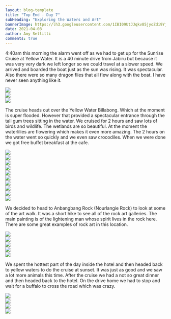 ```yaml
---
layout: blog-template
title: "Top End - Day 7"
subHeading: "Exploring the Waters and Art"
bannerImage: https://lh3.googleusercontent.com/1IBI09UtJJqkv85jyoZdi9YjF4F_hloAsIKIt1npa9jEDh6NbXKCIG714a6YkjkAIdkD1Pmhv8Yq_Xkdm70w_KbtNPszXMJmMz-ewfRp_e672Xbctb-zCXSivFKhGJhbcQC1SeCfmLA=w2400
date: 2021-04-08
author: Amy Sellitti
comments: true
---
```


4:40am this morning the alarm went off as we had to get up for the Sunrise Cruise at Yellow Water. It is a 40 minute drive from Jabiru but because it was very very dark we left longer so we could travel at a slower speed. We arrived and boarded the boat just as the sun was rising. It was spectacular. Also there were so many dragon flies that all flew along with the boat. I have never seen anything like it. 

<div class="center-image"><img src="https://lh3.googleusercontent.com/N4PhpKiSCRJQLpi-q108xXzGKDaCJIGm2HI9fEuHOi_GC0O1NPebbkPSSULgTobFE9f0zGeInGUoB_gRTJzXqu3PwaV2Mpk-R2sMFSmlCR4qxelcrT9LtQWy6CI3oFdI-xL3YN4hJdM=w2400" /></div>
<div class="center-image"><img src="https://lh3.googleusercontent.com/1IBI09UtJJqkv85jyoZdi9YjF4F_hloAsIKIt1npa9jEDh6NbXKCIG714a6YkjkAIdkD1Pmhv8Yq_Xkdm70w_KbtNPszXMJmMz-ewfRp_e672Xbctb-zCXSivFKhGJhbcQC1SeCfmLA=w2400" /></div>
<div class="center-image"><img src="https://lh3.googleusercontent.com/J2hSs7Qh6Jl17XD-VV6FyQIWr5mDbHYtjr_8TonR0xckd9DtpBeec1mfGdQOTVtVWJRuPXvnFPj5zK2QrD1RB2adFTq7PHmNSp8RmVHKVbelgWQ97jU4KmNU0IIWVaLe51S8RdN41cI=w2400" /></div>

The cruise heads out over the Yellow Water Billabong. Which at the moment is super flooded. However that provided a spectacular entrance through the tall gum trees sitting in the water. We cruised for 2 hours and saw lots of birds and wildlife. The wetlands are so beautiful. At the moment the waterlilies are flowering which makes it even more amazing. The 2 hours on the water went so quickly and we even saw crocodiles. When we were done we got free buffet breakfast at the cafe. 

<div class="center-image"><img src="https://lh3.googleusercontent.com/cd89zmrCq8kZSIQ_MXldWV20i5vsRB9AlZ0jIfwr_XM3NMA9XOd6ffgHjLxRhLf33zP6VYx5jrGIEPZWMEXTnfcwE4OP1aXvttPcBpIe2jObNFnXfmLSkB5_RWwDvs2wghJ75H3dtQo=w2400" /></div>
<div class="center-image"><img src="https://lh3.googleusercontent.com/JlhLWEv8ldqo1F5GN_QSm_FqmhWV-jiV9kAkN9o4GPOgUJ43b8lm7Mg6-gphnMbsa6ya2QpWXV3gwsw2GStLuCC1pb0AH_sa42JFsPJ8Bnd2L8KZhdNyFMrEub-EXz3moZ3FlvgIvdk=w2400" /></div>
<div class="center-image"><img src="https://lh3.googleusercontent.com/K3mMaYHYCBgtLw57d9_uM2-WkUu7sa5xUVrmMqepJ5hyvQvDQdh_-bqYIZAqKjaztw0DGH8BmS-Mg_ecFG82v1b2CItDA_mqildFVThoFmWcrwhzIcR14fdf7zU8SIJ8jCTcZR0qV64=w2400" /></div>
<div class="center-image"><img src="https://lh3.googleusercontent.com/CJw1TSyriNVqrxmxHMclvWZ3lp5HcJTouOYWB-nchTlYFjRAZFX8nGyg79W_fa3YRghKr1iGu6uHPoXiwuN-6MM1zQHJQHY5eybWgeDBWihkhZFaiLKNw3xo4cYRTaAB2gTpAjpF0Go=w2400" /></div>
<div class="center-image"><img src="https://lh3.googleusercontent.com/LrWMvRikkF3QzrH6CKaVoV_MFI0W40XDNcoVRZ1NIpfIk0bZj4wj7OPAl5as_PR4hGZAk55BOWckSTGteFcuM8XJfnxJmZ8AcYzQFi859GUfejpJq_9NXoJg6q726BaddZ2XFkjFoog=w2400" /></div>
<div class="center-image"><img src="https://lh3.googleusercontent.com/vvJmwRRg5BeV4MZO8U3xW8wZUTBWIC6NvJtLwcNzLh77j3ET098OOcKeSSeaGmSDyUbz5gP8sRJapl7MK8Jcd3JufxKuxGIrb2gIHQC3UthBCuSbTaDCTr8lONiPuMAhBbaA11FvvRw=w2400" /></div>
<div class="center-image"><img src="https://lh3.googleusercontent.com/WoZXG8nP23crqhszlHKjkxa8bmCIOd0_xra4ZhNk7SZNilbqHM9KUSy49IvHHb1rmPp0equKJHSXe_0p2cNBSDTjnn8Ak5lfCtuGXt9laEAR9AAwlOCNEgbRAbhxHygu_5YvHmbpOVs=w2400" /></div>
<div class="center-image"><img src="https://lh3.googleusercontent.com/IXJl2s3ZIKBqJJWMd3WvuAfrirmqnoVIu4Loi0wCFQ44AoAN-U1c-wXKvCxsDeHuxFkb9ACtDqhaja269BHNjumM6ZfsmraWHSpV4cVp7ig77kJjot8PPp9fA2nTPynNZTX5kImB9ik=w2400" /></div>
<div class="center-image"><img src="https://lh3.googleusercontent.com/f9Dq963H4nIW4lJua2gFT72N_gXHE2d-DI6BVFVViT0EuwwcTnuVtBf59Q7hAnbyy0dCeTEmKQExIir2Bqwczhw6SfH7WrLtqnr5UR349xuV57gOfHSl0F6cvc8CgHuoPA_l4iH-ruQ=w2400" /></div>
<div class="center-image"><img src="https://lh3.googleusercontent.com/E3mtgxEMgmQb9Z_AvwirwxmgrUiQUkUwkG6-68Gb13HzB8JWwD2hFpZ-USkYOZigXrdsdGdxwi4WvdskBKnJ1kmpQm3z7J2I4iZ0ZKMOZBl2idMiP7bqUYI1cIKY3Zf3H9WH3fon9aM=w2400" /></div>

We decided to head to Anbangbang Rock (Nourlangie Rock) to look at some of the art walk. It was a short hike to see all of the rock art galleries. The main painting is of the lightening man whose spirit lives in the rock here. There are some great examples of rock art in this location.  

<div class="center-image"><img src="https://lh3.googleusercontent.com/PtOrztv40I40Gu9pQrUG0Y8BfcyKMWb7sSQD3JYWFTc4hW0QN09DcSbDmiO0IeKaRNfqQmtDncmq3x_YX3D6BE58CxvSGVh-Ew0XIz-p8MZSFxI2HBaMjzixfhvs38enm7v9hT2SXl4=w2400" /></div>
<div class="center-image"><img src="https://lh3.googleusercontent.com/a5XzMYkHnRjquTI7kbTOtAfadvf3Ygti-vuup57xs4g4yP3K-SnoMrDQXDCiQnzJQkh_I7xDU8H5RdCabLsM7yOBID-mar4JR37V3hBpu7ytpTFVwFunL134PeuU1wfg9G1u6Ey7gGA=w2400" /></div>
<div class="center-image"><img src="https://lh3.googleusercontent.com/cqt3BfN-8UQErF2YRy9J1nOeYYmBEHxkKL_oxr9bL4-7IrwSzvJpXq8W-3vaZ06Jt57hM1aTvpir7bVaF5PBsKxUaEHdh0C6rtPuKK7xBJQJTvPM8RIpwa5ZwJ48DRPdQt9T3Y8dmVE=w2400" /></div>
<div class="center-image"><img src="https://lh3.googleusercontent.com/iHX_TMMAf9rVr0p05683kPIycUUzucF8grxAXtJznwVXVway4qJuM0kejk0FNoIDG1hB9U2ySgB0Ao-cJX0nLcS54mVmPkANkYt1aS-RrejMzQnHKIJHHmLVI8JXwpPdSvN0p7vRXZ4=w2400" /></div>
<div class="center-image"><img src="https://lh3.googleusercontent.com/oFZDqk4kuRicjdDkH6siGejE26B6DXy8tpckulNjiTH6l7_Qn90pa7iCKeJQcoizTV4qrZKp3o6a9MLzlm1o1D9_S3Tz93CvDqnr1tEvzEkvMdVynP4eVBGMBtkU9TDI3bdOYY7sE4o=w2400" /></div>

We spent the hottest part of the day inside the hotel and then headed back to yellow waters to do the cruise at sunset. It was just as good and we saw a lot more animals this time. After the cruise we had a not so great dinner and then headed back to the hotel. On the drive home we had to stop and wait for a buffalo to cross the road which was crazy.

<div class="center-image"><img src="https://lh3.googleusercontent.com/anZC0jg4a6BH0v0i7pMsR1qOB4Zr206ZDC9myhcMNM9JPZm3UGJoR6Df81I_q_9hAoJRZpDvWTO8y9xwlnLktOYn-uoA0Yd7_xIHj0_VdQl-dozPNjIsAwufTxIjTRyclqCaYBQn2JE=w2400" /></div>
<div class="center-image"><img src="https://lh3.googleusercontent.com/-C-XyVh9ZARbG3qxCEQ0mcwxh66H6T-9p-Sjho6wOGUoxQRmT5Z1RrbQooOLxH7KtiS_KCEhqIOnta6BFxVfhsvyeSU4oIBjQP2BmrqV9g3S0ASLqg3nAnwcO7Svqlale90nVrCv5bw=w2400" /></div>
<div class="center-image"><img src="https://lh3.googleusercontent.com/26m2_l0D79iN4aSL_nxjOQx7s4TfIPlc-F_DJWD1JPzsjNdl9iLBAVu6jhr5NMtLKcz-U20tJ7zeRBSoKnJTJx4fvdzTofkqXgSkMk4AnKZt6x1iIplzbkWA5kktNR_JXOw9ebNuttk=w2400" /></div>
<div class="center-image"><img src="https://lh3.googleusercontent.com/RBO2y3uLmXZQuDk37oxd_FT6ZrgOOThsuXqShU-CwXPRmrKgaupixomTFbLOwsd_uR6guhfFIUJrzCkohWzSzxsjPdRClPqQILRu39c6Kjug3iswZXsxR9je0_h94pdwn6_GaOPJed0=w2400" /></div>

